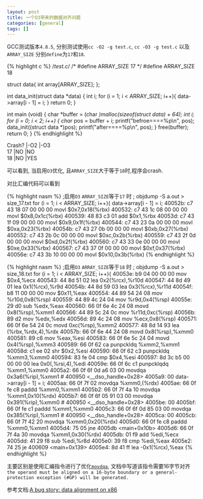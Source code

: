 ```yaml
---
layout: post
title: 一个O3带来的数据对齐问题
categories: [general]
tags: []
---
```


GCC测试版本`4.8.5`, 分别测试使用`cc -O2 -g test.c`, `cc -O3 -g test.c` 以及 `ARRAY_SIZE` 分别`define`为`17`和`18`.

{% highlight c %}
/*test.c*/
/*
#define ARRAY_SIZE 17
*/
#define ARRAY_SIZE 18

struct data{
   int array[ARRAY_SIZE];
};

int data_init(struct data *data)
{
    int i;
    for (i = 1; i < ARRAY_SIZE; i++){
        data->array[i - 1] = i;
    }
    return 0;
}

int main (void)
{
    char *buffer = (char *)malloc(sizeof(struct data) + 64);
    int i;
    for (i = 0; i < 2; i++) {
        char* pos = buffer + i;
        printf("befroe====%p\n", pos);
        data_init((struct data *)pos);
        printf("after====%p\n", pos);
    }
    free(buffer);
    return 0;
}
{% endhighlight %}


Crash?  |-O2       |-O3       
17      |NO        |NO  
18      |NO        |YES  

可以看到, 当启用`O3`优化, 且`ARRAY_SIZE`大于等于`18`时,程序会crash.

对比汇编代码可以看到


{% highlight nasm %}
;启用`O3` `ARRAY_SIZE`等于`17` 时
; objdump -S a.out > size_17.txt
    for (i = 1; i < ARRAY_SIZE; i++){
        data->array[i - 1] = i;
  40052b:	c7 43 18 07 00 00 00 	movl   $0x7,0x18(%rbx)
  400532:	c7 43 1c 08 00 00 00 	movl   $0x8,0x1c(%rbx)
  400539:	48 83 c3 01          	add    $0x1,%rbx
  40053d:	c7 43 1f 09 00 00 00 	movl   $0x9,0x1f(%rbx)
  400544:	c7 43 23 0a 00 00 00 	movl   $0xa,0x23(%rbx)
  40054b:	c7 43 27 0b 00 00 00 	movl   $0xb,0x27(%rbx)
  400552:	c7 43 2b 0c 00 00 00 	movl   $0xc,0x2b(%rbx)
  400559:	c7 43 2f 0d 00 00 00 	movl   $0xd,0x2f(%rbx)
  400560:	c7 43 33 0e 00 00 00 	movl   $0xe,0x33(%rbx)
  400567:	c7 43 37 0f 00 00 00 	movl   $0xf,0x37(%rbx)
  40056e:	c7 43 3b 10 00 00 00 	movl   $0x10,0x3b(%rbx)
{% endhighlight %}


{% highlight nasm %}
;启用`O3` `ARRAY_SIZE`等于`18` 时
; objdump -S a.out > size_18.txt
    for (i = 1; i < ARRAY_SIZE; i++){
  40053e:	b9 04 00 00 00       	mov    $0x4,%ecx
  400543:	44 8d 51 02          	lea    0x2(%rcx),%r10d
  400547:	44 8d 49 01          	lea    0x1(%rcx),%r9d
  40054b:	44 8d 59 03          	lea    0x3(%rcx),%r11d
  40054f:	b8 11 00 00 00       	mov    $0x11,%eax
  400554:	44 89 54 24 08       	mov    %r10d,0x8(%rsp)
  400559:	44 89 4c 24 04       	mov    %r9d,0x4(%rsp)
  40055e:	29 d0                	sub    %edx,%eax
  400560:	66 0f 6e 4c 24 08    	movd   0x8(%rsp),%xmm1
  400566:	44 89 5c 24 0c       	mov    %r11d,0xc(%rsp)
  40056b:	89 d2                	mov    %edx,%edx
  40056d:	89 4c 24 08          	mov    %ecx,0x8(%rsp)
  400571:	66 0f 6e 54 24 0c    	movd   0xc(%rsp),%xmm2
  400577:	48 8d 14 93          	lea    (%rbx,%rdx,4),%rdx
  40057b:	66 0f 6e 44 24 08    	movd   0x8(%rsp),%xmm0
  400581:	89 c6                	mov    %eax,%esi
  400583:	66 0f 6e 5c 24 04    	movd   0x4(%rsp),%xmm3
  400589:	66 0f 62 ca          	punpckldq %xmm2,%xmm1
  40058d:	c1 ee 02             	shr    $0x2,%esi
  400590:	66 0f 62 c3          	punpckldq %xmm3,%xmm0
  400594:	83 fe 04             	cmp    $0x4,%esi
  400597:	8d 3c b5 00 00 00 00 	lea    0x0(,%rsi,4),%edi
  40059e:	66 0f 6c c1          	punpcklqdq %xmm1,%xmm0
  4005a2:	66 0f 6f 0d a6 03 00 	movdqa 0x3a6(%rip),%xmm1        # 400950 <__dso_handle+0x28>
  4005a9:	00 
        data->array[i - 1] = i;
  4005aa:	66 0f 7f 02          	movdqa %xmm0,(%rdx)
  4005ae:	66 0f fe c8          	paddd  %xmm0,%xmm1
  4005b2:	66 0f 7f 4a 10       	movdqa %xmm1,0x10(%rdx)
  4005b7:	66 0f 6f 05 91 03 00 	movdqa 0x391(%rip),%xmm0        # 400950 <__dso_handle+0x28>
  4005be:	00 
  4005bf:	66 0f fe c1          	paddd  %xmm1,%xmm0
  4005c3:	66 0f 6f 0d 85 03 00 	movdqa 0x385(%rip),%xmm1        # 400950 <__dso_handle+0x28>
  4005ca:	00 
  4005cb:	66 0f 7f 42 20       	movdqa %xmm0,0x20(%rdx)
  4005d0:	66 0f fe c8          	paddd  %xmm0,%xmm1
  4005d4:	75 05                	jne    4005db <main+0x10b>
  4005d6:	66 0f 7f 4a 30       	movdqa %xmm1,0x30(%rdx)
  4005db:	01 f9                	add    %edi,%ecx
  4005dd:	41 29 f8             	sub    %edi,%r8d
  4005e0:	39 f8                	cmp    %edi,%eax
  4005e2:	74 25                	je     400609 <main+0x139>
  4005e4:	8d 41 ff             	lea    -0x1(%rcx),%eax
{% endhighlight %}

主要区别是使用汇编指令进行了优化[`movdqa`](http://www.jaist.ac.jp/iscenter-new/mpc/altix/altixdata/opt/intel/vtune/doc/users_guide/mergedProjects/analyzer_ec/mergedProjects/reference_olh/mergedProjects/instructions/instruct32_hh/vc183.htm),  文档中写道该指令需要16字节对齐`the operand must be aligned on a 16-byte boundary or a general-protection exception (#GP) will be generated.` 

参考文档:[A bug story: data alignment on x86](https://pzemtsov.github.io/2016/11/06/bug-story-alignment-on-x86.html)

